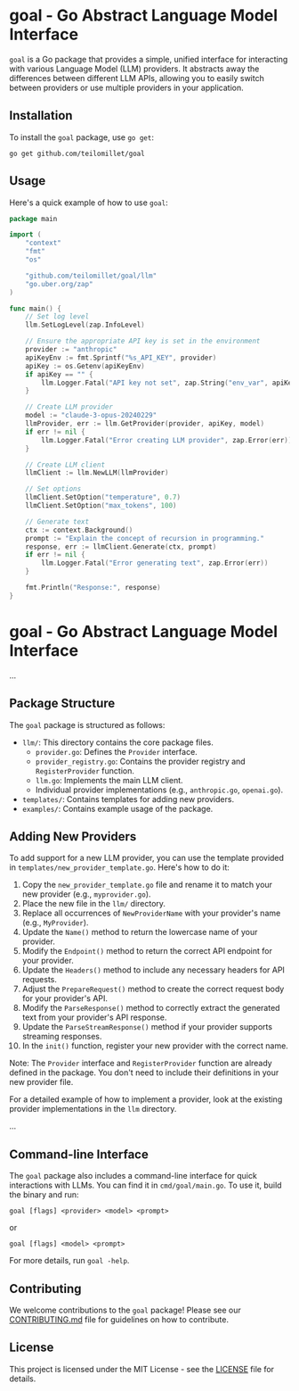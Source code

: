 # goal - Go Abstract Language Model Interface

`goal` is a Go package that provides a simple, unified interface for interacting with various Language Model (LLM) providers. It abstracts away the differences between different LLM APIs, allowing you to easily switch between providers or use multiple providers in your application.

## Installation

To install the `goal` package, use `go get`:

```
go get github.com/teilomillet/goal
```

## Usage

Here's a quick example of how to use `goal`:

```go
package main

import (
	"context"
	"fmt"
	"os"

	"github.com/teilomillet/goal/llm"
	"go.uber.org/zap"
)

func main() {
	// Set log level
	llm.SetLogLevel(zap.InfoLevel)

	// Ensure the appropriate API key is set in the environment
	provider := "anthropic"
	apiKeyEnv := fmt.Sprintf("%s_API_KEY", provider)
	apiKey := os.Getenv(apiKeyEnv)
	if apiKey == "" {
		llm.Logger.Fatal("API key not set", zap.String("env_var", apiKeyEnv))
	}

	// Create LLM provider
	model := "claude-3-opus-20240229"
	llmProvider, err := llm.GetProvider(provider, apiKey, model)
	if err != nil {
		llm.Logger.Fatal("Error creating LLM provider", zap.Error(err))
	}

	// Create LLM client
	llmClient := llm.NewLLM(llmProvider)

	// Set options
	llmClient.SetOption("temperature", 0.7)
	llmClient.SetOption("max_tokens", 100)

	// Generate text
	ctx := context.Background()
	prompt := "Explain the concept of recursion in programming."
	response, err := llmClient.Generate(ctx, prompt)
	if err != nil {
		llm.Logger.Fatal("Error generating text", zap.Error(err))
	}

	fmt.Println("Response:", response)
}
```

# goal - Go Abstract Language Model Interface

...

## Package Structure

The `goal` package is structured as follows:

- `llm/`: This directory contains the core package files.
  - `provider.go`: Defines the `Provider` interface.
  - `provider_registry.go`: Contains the provider registry and `RegisterProvider` function.
  - `llm.go`: Implements the main LLM client.
  - Individual provider implementations (e.g., `anthropic.go`, `openai.go`).
- `templates/`: Contains templates for adding new providers.
- `examples/`: Contains example usage of the package.

## Adding New Providers

To add support for a new LLM provider, you can use the template provided in `templates/new_provider_template.go`. Here's how to do it:

1. Copy the `new_provider_template.go` file and rename it to match your new provider (e.g., `myprovider.go`).
2. Place the new file in the `llm/` directory.
3. Replace all occurrences of `NewProviderName` with your provider's name (e.g., `MyProvider`).
4. Update the `Name()` method to return the lowercase name of your provider.
5. Modify the `Endpoint()` method to return the correct API endpoint for your provider.
6. Update the `Headers()` method to include any necessary headers for API requests.
7. Adjust the `PrepareRequest()` method to create the correct request body for your provider's API.
8. Modify the `ParseResponse()` method to correctly extract the generated text from your provider's API response.
9. Update the `ParseStreamResponse()` method if your provider supports streaming responses.
10. In the `init()` function, register your new provider with the correct name.

Note: The `Provider` interface and `RegisterProvider` function are already defined in the package. You don't need to include their definitions in your new provider file.

For a detailed example of how to implement a provider, look at the existing provider implementations in the `llm` directory.

...

## Command-line Interface

The `goal` package also includes a command-line interface for quick interactions with LLMs. You can find it in `cmd/goal/main.go`. To use it, build the binary and run:

```
goal [flags] <provider> <model> <prompt>
```

or

```
goal [flags] <model> <prompt>
```

For more details, run `goal -help`.

## Contributing

We welcome contributions to the `goal` package! Please see our [CONTRIBUTING.md](CONTRIBUTING.md) file for guidelines on how to contribute.

## License

This project is licensed under the MIT License - see the [LICENSE](LICENSE) file for details.
